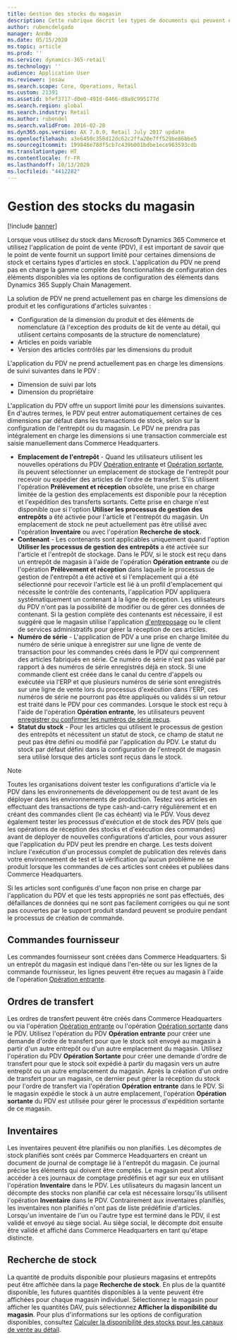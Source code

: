 ```yaml
---
title: Gestion des stocks du magasin
description: Cette rubrique décrit les types de documents qui peuvent être utilisés pour gérer le stock.
author: rubencdelgado
manager: AnnBe
ms.date: 05/15/2020
ms.topic: article
ms.prod: ''
ms.service: dynamics-365-retail
ms.technology: ''
audience: Application User
ms.reviewer: josaw
ms.search.scope: Core, Operations, Retail
ms.custom: 21391
ms.assetid: bfef3717-d0e0-491d-8466-d8a9c995177d
ms.search.region: global
ms.search.industry: Retail
ms.author: rubendel
ms.search.validFrom: 2016-02-28
ms.dyn365.ops.version: AX 7.0.0, Retail July 2017 update
ms.openlocfilehash: a3e6450c358d12dc62c2ffa20e7ff529be86bbe5
ms.sourcegitcommit: 199848e78df5cb7c439b001bdbe1ece963593cdb
ms.translationtype: HT
ms.contentlocale: fr-FR
ms.lasthandoff: 10/13/2020
ms.locfileid: "4412282"
---
```

# <a name="store-inventory-management"></a>Gestion des stocks du magasin

[!include [banner](includes/banner.md)]

Lorsque vous utilisez du stock dans Microsoft Dynamics 365 Commerce et utilisez l'application de point de vente (PDV), il est important de savoir que le point de vente fournit un support limité pour certaines dimensions de stock et certains types d'articles en stock. L'application du PDV ne prend pas en charge la gamme complète des fonctionnalités de configuration des éléments disponibles via les options de configuration des éléments dans Dynamics 365 Supply Chain Management.

La solution de PDV ne prend actuellement pas en charge les dimensions de produit et les configurations d'articles suivantes :

- Configuration de la dimension du produit et des éléments de nomenclature (à l'exception des produits de kit de vente au détail, qui utilisent certains composants de la structure de nomenclature)
- Articles en poids variable
- Version des articles contrôlés par les dimensions du produit

L'application du PDV ne prend actuellement pas en charge les dimensions de suivi suivantes dans le PDV :

- Dimension de suivi par lots
- Dimension du propriétaire

L'application du PDV offre un support limité pour les dimensions suivantes. En d'autres termes, le PDV peut entrer automatiquement certaines de ces dimensions par défaut dans les transactions de stock, selon sur la configuration de l'entrepôt ou du magasin. Le PDV ne prendra pas intégralement en charge les dimensions si une transaction commerciale est saisie manuellement dans Commerce Headquarters. 

- **Emplacement de l'entrepôt** - Quand les utilisateurs utilisent les nouvelles opérations du PDV [Opération entrante](https://docs.microsoft.com/dynamics365/commerce/pos-inbound-inventory-operation) et [Opération sortante](https://docs.microsoft.com/dynamics365/commerce/pos-outbound-inventory-operation), ils peuvent sélectionner un emplacement de stockage de l'entrepôt pour recevoir ou expédier des articles de l'ordre de transfert. S'ils utilisent l'opération **Prélèvement et réception** obsolète, une prise en charge limitée de la gestion des emplacements est disponible pour la réception et l'expédition des transferts sortants. Cette prise en charge n'est disponible que si l'option **Utiliser les processus de gestion des entrepôts** a été activée pour l'article et l'entrepôt du magasin. Un emplacement de stock ne peut actuellement pas être utilisé avec l'opération **Inventaire** ou avec l'opération **Recherche de stock**.
- **Contenant** - Les contenants sont applicables uniquement quand l'option **Utiliser les processus de gestion des entrepôts** a été activée sur l'article et l'entrepôt de stockage. Dans le PDV, si le stock est reçu dans un entrepôt de magasin à l'aide de l'opération **Opération entrante** ou de l'opération **Prélèvement et réception** dans laquelle le processus de gestion de l'entrepôt a été activé et si l'emplacement qui a été sélectionné pour recevoir l'article est lié à un profil d'emplacement qui nécessite le contrôle des contenants, l'application PDV appliquera systématiquement un contenant à la ligne de réception. Les utilisateurs du PDV n'ont pas la possibilité de modifier ou de gérer ces données de contenant. Si la gestion complète des contenants est nécessaire, il est suggéré que le magasin utilise l'application [d'entreposage](https://docs.microsoft.com/dynamics365/supply-chain/warehousing/install-configure-warehousing-app) ou le client de services administratifs pour gérer la réception de ces articles.
- **Numéro de série** - L'application de PDV a une prise en charge limitée du numéro de série unique à enregistrer sur une ligne de vente de transaction pour les commandes créés dans le PDV qui comprennent des articles fabriqués en série. Ce numéro de série n'est pas validé par rapport à des numéros de série enregistrés déjà en stock. Si une commande client est créée dans le canal du centre d'appels ou exécutée via l'ERP et que plusieurs numéros de série sont enregistrés sur une ligne de vente lors du processus d'exécution dans l'ERP, ces numéros de série ne pourront pas être appliqués ou validés si un retour est traité dans le PDV pour ces commandes. Lorsque le stock est reçu à l'aide de l'opération **Opération entrante**, les utilisateurs peuvent [enregistrer ou confirmer les numéros de série reçus](https://docs.microsoft.com/dynamics365/commerce/pos-serialized-items).
- **Statut du stock** - Pour les articles qui utilisent le processus de gestion des entrepôts et nécessitent un statut de stock, ce champ de statut ne peut pas être défini ou modifié par l'application du PDV. Le statut du stock par défaut défini dans la configuration de l'entrepôt de magasin sera utilisé lorsque des articles sont reçus dans le stock.

> [!NOTE]
> Toutes les organisations doivent tester les configurations d'article via le PDV dans les environnements de développement ou de test avant de les déployer dans les environnements de production. Testez vos articles en effectuant des transactions de type cash-and-carry régulièrement et en créant des commandes client (le cas échéant) via le PDV. Vous devez également tester les processus d'exécution et de stock des PDV (tels que les opérations de réception des stocks et d'exécution des commandes) avant de déployer de nouvelles configurations d'articles, pour vous assurer que l'application du PDV peut les prendre en charge. Les tests doivent inclure l'exécution d'un processus complet de publication des relevés dans votre environnement de test et la vérification qu'aucun problème ne se produit lorsque les commandes de ces articles sont créées et publiées dans Commerce Headquarters.
>
> Si les articles sont configurés d'une façon non prise en charge par l'application du PDV et que les tests appropriés ne sont pas effectués, des défaillances de données qui ne sont pas facilement corrigées ou qui ne sont pas couvertes par le support produit standard peuvent se produire pendant le processus de création de commande.

## <a name="purchase-orders"></a>Commandes fournisseur

Les commandes fournisseur sont créées dans Commerce Headquarters. Si un entrepôt du magasin est indiqué dans l'en-tête ou sur les lignes de la commande fournisseur, les lignes peuvent être reçues au magasin à l'aide de l'opération [Opération entrante](https://docs.microsoft.com/dynamics365/commerce/pos-inbound-inventory-operation). 

## <a name="transfer-orders"></a>Ordres de transfert

Les ordres de transfert peuvent être créés dans Commerce Headquarters ou via l'opération [Opération entrante](https://docs.microsoft.com/dynamics365/commerce/pos-inbound-inventory-operation) ou l'opération [Opération sortante](https://docs.microsoft.com/dynamics365/commerce/pos-outbound-inventory-operation) dans le PDV. Utilisez l'opération du PDV **Opération entrante** pour créer une demande d'ordre de transfert pour que le stock soit envoyé au magasin à partir d'un autre entrepôt ou d'un autre emplacement du magasin. Utilisez l'opération du PDV **Opération Sortante** pour créer une demande d'ordre de transfert pour que le stock soit expédié à partir du magasin vers un autre entrepôt ou un autre emplacement du magasin. Après la création d'un ordre de transfert pour un magasin, ce dernier peut gérer la réception du stock pour l'ordre de transfert via l'opération **Opération entrante** dans le PDV. Si le magasin expédie le stock à un autre emplacement, l'opération **Opération sortante** du PDV est utilisée pour gérer le processus d'expédition sortante de ce magasin.

## <a name="stock-counts"></a>Inventaires

Les inventaires peuvent être planifiés ou non planifiés. Les décomptes de stock planifiés sont créés par Commerce Headquarters en créant un document de journal de comptage lié à l'entrepôt du magasin. Ce journal précise les éléments qui doivent être comptés. Le magasin peut alors accéder à ces journaux de comptage prédéfinis et agir sur eux en utilisant l'opération **Inventaire** dans le PDV. Les utilisateurs du magasin lancent un décompte des stocks non planifié car cela est nécessaire lorsqu'ils utilisent l'opération **Inventaire** dans le PDV. Contrairement aux inventaires planifiés, les inventaires non planifiés n'ont pas de liste prédéfinie d'articles. Lorsqu'un inventaire de l'un ou l'autre type est terminé dans le PDV, il est validé et envoyé au siège social. Au siège social, le décompte doit ensuite être validé et affiché dans Commerce Headquarters en tant qu'étape distincte.

## <a name="inventory-lookup"></a>Recherche de stock

La quantité de produits disponible pour plusieurs magasins et entrepôts peut être affichée dans la page **Recherche de stock**. En plus de la quantité disponible, les futures quantités disponibles à la vente peuvent être affichées pour chaque magasin individuel. Sélectionnez le magasin pour afficher les quantités DAV, puis sélectionnez **Afficher la disponibilité du magasin**. Pour plus d'informations sur les options de configuration disponibles, consultez [Calculer la disponibilité des stocks pour les canaux de vente au détail](https://docs.microsoft.com/dynamics365/commerce/calculated-inventory-retail-channels).
